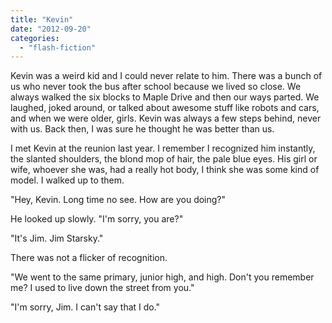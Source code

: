 ```yaml
---
title: "Kevin"
date: "2012-09-20"
categories: 
  - "flash-fiction"
---
```


Kevin was a weird kid and I could never relate to him. There was a bunch of us who never took the bus after school because we lived so close. We always walked the six blocks to Maple Drive and then our ways parted. We laughed, joked around, or talked about awesome stuff like robots and cars, and when we were older, girls. Kevin was always a few steps behind, never with us. Back then, I was sure he thought he was better than us.

I met Kevin at the reunion last year. I remember I recognized him instantly, the slanted shoulders, the blond mop of hair, the pale blue eyes. His girl or wife, whoever she was, had a really hot body, I think she was some kind of model. I walked up to them.

"Hey, Kevin. Long time no see. How are you doing?"

He looked up slowly. "I'm sorry, you are?"

"It's Jim. Jim Starsky."

There was not a flicker of recognition.

"We went to the same primary, junior high, and high. Don't you remember me? I used to live down the street from you."

"I'm sorry, Jim. I can't say that I do."
